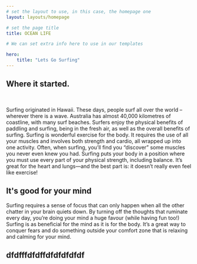 ```yaml
---
# set the layout to use, in this case, the homepage one
layout: layouts/homepage

# set the page title
title: OCEAN LIFE

# We can set extra info here to use in our templates

hero:
    title: "Lets Go Surfing"
---
```


## Where it started.
<br>

Surfing originated in Hawaii. These days, people surf all over the world – wherever there is a wave. Australia has almost 40,000 kilometres of coastline, with many surf beaches. Surfers enjoy the physical benefits of paddling and surfing, being in the fresh air, as well as the overall benefits of surfing. Surfing is wonderful exercise for the body. It requires the use of all your muscles and involves both strength and cardio, all wrapped up into one activity. Often, when surfing, you’ll find you “discover” some muscles you never even knew you had. Surfing puts your body in a position where you must use every part of your physical strength, including balance. It’s great for the heart and lungs—and the best part is: it doesn’t really even feel like exercise!

## It's good for your mind

Surfing requires a sense of focus that can only happen when all the other chatter in your brain quiets down. By turning off the thoughts that ruminate every day, you’re doing your mind a huge favour (while having fun too!) Surfing is as beneficial for the mind as it is for the body. It’s a great way to conquer fears and do something outside your comfort zone that is relaxing and calming for your mind.


## dfdfffdfdffdfdfdfdfdf

